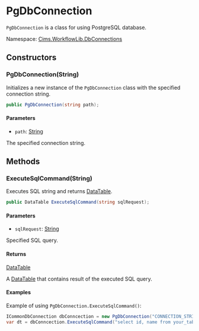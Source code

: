 # PgDbConnection

`PgDbConnection` is a class for using PostgreSQL database.

Namespace: [Cims.WorkflowLib.DbConnections](Cims.WorkflowLib.DbConnections.md)

## Constructors 

### PgDbConnection(String)

Initializes a new instance of the `PgDbConnection` class with the specified connection string.

```C#
public PgDbConnection(string path);
```

#### Parameters 

- `path`: [String](https://learn.microsoft.com/en-us/dotnet/api/system.string)

The specified connection string. 

## Methods

### ExecuteSqlCommand(String)

Executes SQL string and returns [DataTable](https://learn.microsoft.com/en-us/dotnet/api/system.data.datatable).

```C#
public DataTable ExecuteSqlCommand(string sqlRequest);
```

#### Parameters 

- `sqlRequest`: [String](https://learn.microsoft.com/en-us/dotnet/api/system.string)

Specified SQL query.

#### Returns 

[DataTable](https://learn.microsoft.com/en-us/dotnet/api/system.data.datatable)

A [DataTable](https://learn.microsoft.com/en-us/dotnet/api/system.data.datatable) that contains result of the executed SQL query.

#### Examples 

Example of using `PgDbConnection.ExecuteSqlCommand()`:
```C#
ICommonDbConnection dbConncection = new PgDbConnection("CONNECTION_STRING");
var dt = dbConncection.ExecuteSqlCommand("select id, name from your_table;");
```

